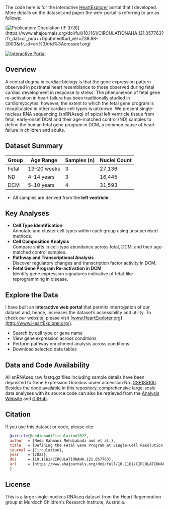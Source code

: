 The code here is for the interactive [HeartExplorer](https://www.HeartExplorer.org) portal that I developed. More details on the dataset and paper the web-portal is referring to are as follows:

[![Publication: Circulation (IF 37.8)](https://img.shields.io/badge/Published%20in-Circulation%20(IF%2037.8)-red)](https://www.ahajournals.org/doi/full/10.1161/CIRCULATIONAHA.121.057763?rfr_dat=cr_pub++0pubmed&url_ver=Z39.88-2003&rfr_id=ori%3Arid%3Acrossref.org) 

[![Interactive Portal](https://img.shields.io/badge/Explore%20Data-HeartExplorer.org-brightgreen)](https://www.HeartExplorer.org)  

## Overview
A central dogma in cardiac biology is that the gene expression pattern observed in postnatal heart resemblance to those observed during fetal cardiac development in response to stress. The phenomenon of fetal gene re-activation in heart failure has been traditionally studied in cardiomyocytes, however, the extent to which the fetal gene program is recapitulated in other cardiac cell types is unknown. We present single-nucleus RNA sequencing (snRNAseq) of apical left ventricle tissue from fetal, early-onset DCM and their age-matched control (ND) samples to define the human fetal gene program in DCM, a common cause of heart failure in children and adults.

## Dataset Summary
| Group         | Age Range       | Samples (n) | Nuclei Count |
|---------------|------------------|-------------|---------------|
| Fetal         | 19–20 weeks      | 3           | 27,136        |
| ND            | 4–14 years       | 3           | 16,445        |
| DCM           | 5–10 years     | 4           | 31,593        |

- All samples are derived from the **left ventricle**.
 
## Key Analyses
-  **Cell Type Identification**  
  Annotate and cluster cell types within each group using unsupervised methods.
-  **Cell Composition Analysis**  
  Compare shifts in cell-type abundance across fetal, DCM, and their age-matched control samples.
-  **Pathway and Transcriptional Analysis**  
  Discover regulatory changes and transcription factor activity in DCM.
-  **Fetal Gene Program Re-activation in DCM**  
  Identify gene expression signatures indicative of fetal-like reprogramming in disease.

## Explore the Data
I have built an **interactive web portal** that permits interrogation of our dataset and, hence, increases the dataset’s accessibility and utility. To check our website, please visit [www.HeartExplorer.org](http://www.HeartExplorer.org/).
- Search by cell type or gene name
- View gene expression across conditions
- Perform pathway enrichment analysis across conditions
- Download selected data tables

## Data and Code Availability 
All snRNAseq raw fastq.gz files including sample details have been deposited to Gene Expression Omnibus under accession No.:[GSE185100](https://www.ncbi.nlm.nih.gov/geo/query/acc.cgi?acc=GSE185100).
Besides the code available in this repository, comprehensive large-scale data analyses with its source code can also be retrieved from the [Analysis Website](https://32cc058f.isolation.zscaler.com/profile/42d28bab-620c-4970-b94c-e4fffa2be61d/zia-session/?tenant=9d2e8daef914&region=syd&controls_id=163da02d-da34-4baa-81c5-72b4d0007eec&user=07cb1d74b21d50b5d046821517d392529b10733c9bf29a2aba80e330f8f49c63&original_url=https%3A%2F%2Fneda-mehdiabadi.github.io%2FFetal-Gene-Program-snRNAseq%2F&key=sh-1&hmac=9a9975e8a201623ab1877126345e9d133e487167b4c98c18bbb0f2d8f135086e) and [GitHub](https://github.com/neda-mehdiabadi/Fetal-Gene-Program-snRNAseq).

## Citation
If you use this dataset or code, please cite:

```bibtex
  @article{MehdiabadiCirculation2022,
  author  = {Neda Rahmani Mehdiabadi and et al.},
  title   = {Defining the Fetal Gene Program at Single-Cell Resolution in Dilated Cardiomyopathy},
  journal = {Circulation},
  year    = {2022},
  doi     = {10.1161/CIRCULATIONAHA.121.057763},
  url     = {https://www.ahajournals.org/doi/full/10.1161/CIRCULATIONAHA.121.057763}
  }
```
## License
This is a large single-nucleus RNAseq dataset from the Heart Regeneration group at Murdoch Children's Research Institute, Australia.
